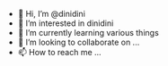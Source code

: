 - 👋 Hi, I’m @dinidini
- 👀 I’m interested in dinidini
- 🌱 I’m currently learning various things
- 💞️ I’m looking to collaborate on ...
- 📫 How to reach me ...

<!---
dinidini/dinidini is a ✨ special ✨ repository because its `README.md` (this file) appears on your GitHub profile.
You can click the Preview link to take a look at your changes.
--->
